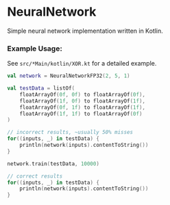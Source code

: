 # NeuralNetwork

Simple neural network implementation written in Kotlin.

### Example Usage:

See `src/*Main/kotlin/XOR.kt` for a detailed example.

```kotlin
val network = NeuralNetworkFP32(2, 5, 1)

val testData = listOf(
    floatArrayOf(0f, 0f) to floatArrayOf(0f),
    floatArrayOf(1f, 0f) to floatArrayOf(1f),
    floatArrayOf(0f, 1f) to floatArrayOf(1f),
    floatArrayOf(1f, 1f) to floatArrayOf(0f)
)

// incorrect results, ~usually 50% misses
for((inputs, _) in testData) {
    println(network(inputs).contentToString())
}

network.train(testData, 10000)

// correct results
for((inputs, _) in testData) {
    println(network(inputs).contentToString())
}
```
